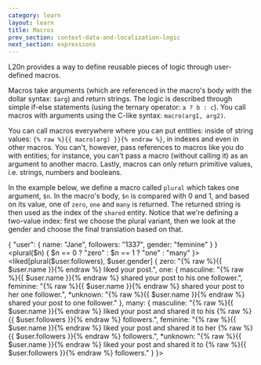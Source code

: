 ```yaml
---
category: learn
layout: learn
title: Macros
prev_section: context-data-and-localization-logic
next_section: expressions
---
```


L20n provides a way to define reusable pieces of logic through user-defined macros.

Macros take arguments (which are referenced in the macro's body with the dollar syntax: `$arg`) and return strings.  The logic is described through simple if-else statements (using the ternary operator: `a ? b : c`).  You call macros with arguments using the C-like syntax: `macro(arg1, arg2)`.

You can call macros everywhere where you can put entities:  inside of string values: `{% raw %}{{ macro(arg) }}{% endraw %}`, in indexes and even in other macros.  You can't, however, pass references to macros like  you do with entities; for instance, you can't pass a macro (without calling it) as an argument to another macro.  Lastly, macros can only return primitive values, i.e. strings, numbers and booleans.

In the example below, we define a macro called `plural` which takes one argument, `$n`.  In the macro's body, `$n` is compared with 0 and 1, and based on its value, one of `zero`, `one` and `many` is returned.  The returned string is then used as the index of the `shared` entity.  Notice that we're defining a two-value index:  first we choose the plural variant, then we look at the gender and choose the final translation based on that. 

<div id="editor1" class="editor height15">{
    "user": {
        name: "Jane",
        followers: "1337",
        gender: "feminine"
    }
}
</div>
<div id="editor2" class="editor height35">&lt;plural($n) { $n == 0 ? "zero" : 
                $n == 1 ? "one" : "many" }&gt;
&lt;liked[plural($user.followers), $user.gender] {
  zero: "{% raw %}{{ $user.name }}{% endraw %} liked your post.",
  one: {
    masculine: "{% raw %}{{ $user.name }}{% endraw %} shared your post to his one follower.",
    feminine: "{% raw %}{{ $user.name }}{% endraw %} shared your post to her one follower.",
   *unknown: "{% raw %}{{ $user.name }}{% endraw %} shared your post to one follower."
  },
  many: {
    masculine: "{% raw %}{{ $user.name }}{% endraw %} liked your post and shared it to his {% raw %}{{ $user.followers }}{% endraw %} followers.",
    feminine: "{% raw %}{{ $user.name }}{% endraw %} liked your post and shared it to her {% raw %}{{ $user.followers }}{% endraw %} followers.",
   *unknown: "{% raw %}{{ $user.name }}{% endraw %} liked your post and shared it to {% raw %}{{ $user.followers }}{% endraw %} followers."
  }
}&gt;
</div>
<dl id="output">
</dl>